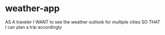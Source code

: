 # weather-app

AS A traveler
I WANT to see the weather outlook for multiple cities
SO THAT I can plan a trip accordingly
